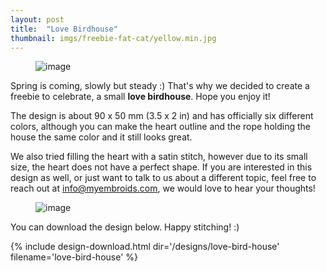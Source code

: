 ```yaml
---
layout: post
title:  "Love Birdhouse"
thumbnail: imgs/freebie-fat-cat/yellow.min.jpg
---
```


<figure>
	<img src="{{ site.baseurl }}/assets/imgs/freebie-fat-cat/yellow.min.jpg" alt="image">
</figure>

Spring is coming, slowly but steady :) That's why we decided to create a freebie
to celebrate, a small **love birdhouse**. Hope you enjoy it!

The design is about 90 x 50 mm (3.5 x 2 in) and has officially six different colors,
although you can make the heart outline and the rope holding the house
the same color and it still looks great.

<!-- more -->

We also tried filling the heart with a satin stitch, however due to its small size,
the heart does not have a perfect shape. If you are interested in this design as
well, or just want to talk to us about a different topic, feel free to reach
out at <a href="mailto:info@myembroids.com">info@myembroids.com</a>, we would
love to hear your thoughts!

<figure>
	<img src="{{ site.baseurl }}/assets/imgs/freebie-fat-cat/yellow.min.jpg" alt="image">
</figure>

You can download the design below. Happy stitching! :)

{% include design-download.html dir='/designs/love-bird-house' filename='love-bird-house' %}
